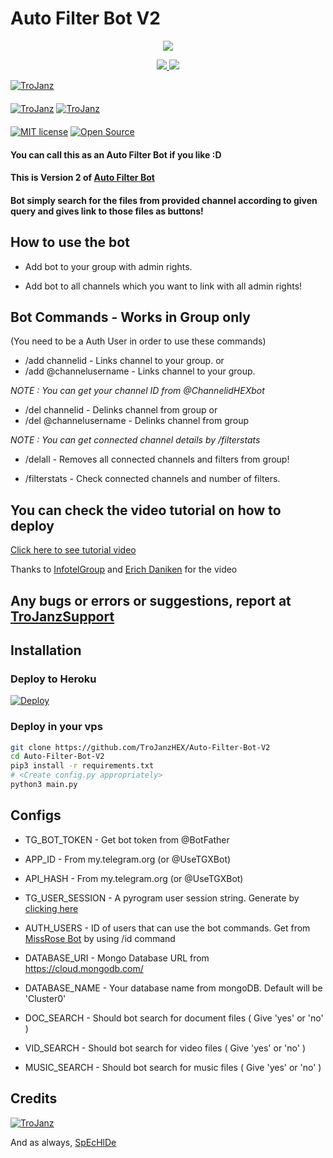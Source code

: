 # Auto Filter Bot V2

<p align="center">
  <a href="https://www.python.org">
    <img src="http://ForTheBadge.com/images/badges/made-with-python.svg">

  </a>
</p>
<p align="center">
  <a href="https://github.com/TroJanzHEX/Auto-Filter-Bot-V2/stargazers">
    <img src="https://img.shields.io/github/stars/TroJanzHEX/Auto-Filter-Bot-V2?style=social">

  </a>
  
  <a href="https://github.com/Sara6174/Auto-Filter-Bot-V2/fork">
    <img src="https://img.shields.io/github/forks/TroJanzHEX/Auto-Filter-Bot-V2?label=Fork&style=social">

  </a>  
</p>

[![TroJanz](https://img.shields.io/badge/TroJanzHEX-Channel-orange?style=for-the-badge&logo=telegram)](https://telegram.dog/TroJanzHEX)  
ㅤㅤㅤㅤㅤㅤㅤ  
[![TroJanz](https://img.shields.io/badge/TroJanzHEX-Support-red?style=flat&logo=telegram)](https://telegram.dog/TroJanzSupport)  [![TroJanz](https://img.shields.io/badge/TroJanzHEX-Website-red?style=flat&logo=CodersRank)](https://TroJanzHEX.me)  
ㅤㅤㅤㅤㅤㅤㅤ  
[![MIT license](https://img.shields.io/badge/License-MIT-blue?style=flat)](https://github.com/TroJanzHEX/Auto-Filter-Bot-V2/blob/main/LICENSE)  [![Open Source](https://badges.frapsoft.com/os/v2/open-source.svg?v=103)](https://github.com/TroJanzHEX/Auto-Filter-Bot-V2)





#### You can call this as an Auto Filter Bot if you like :D
#### This is Version 2 of [Auto Filter Bot](https://github.com/Sara6174/Auto-Filter-Bot)
#### Bot simply search for the files from provided channel according to given query and gives link to those files as buttons!

## How to use the bot
* Add bot to your group with admin rights.

* Add bot to all channels which you want to link with all admin rights!

## Bot Commands - Works in Group only

(You need to be a Auth User in order to use these commands)

* /add channelid  -  Links channel to your group.
or
* /add @channelusername - Links channel to your group.

<i>NOTE : You can get your channel ID from @ChannelidHEXbot </i>


* /del channelid  -  Delinks channel from group
or
* /del @channelusername  -  Delinks channel from group

<i>NOTE : You can get connected channel details by /filterstats </i>


* /delall  -  Removes all connected channels and filters from group!

* /filterstats  -  Check connected channels and number of filters.

## You can check the video tutorial on how to deploy

[Click here to see tutorial video](https://youtu.be/zum9AUlOgtQ)

Thanks to [InfotelGroup](https://telegram.dog/InFoTelGroup) and [Erich Daniken](https://telegram.dog/ErichDaniken) for the video

## Any bugs or errors or suggestions, report at [TroJanzSupport](https://telegram.dog/TroJanzSupport)


## Installation

### Deploy to Heroku
[![Deploy](https://www.herokucdn.com/deploy/button.svg)](https://heroku.com/deploy?template=https://github.com/TroJanzHEX/Auto-Filter-Bot-V2)

### Deploy in your vps
```sh
git clone https://github.com/TroJanzHEX/Auto-Filter-Bot-V2
cd Auto-Filter-Bot-V2
pip3 install -r requirements.txt
# <Create config.py appropriately>
python3 main.py
```

## Configs

* TG_BOT_TOKEN  - Get bot token from @BotFather

* APP_ID        - From my.telegram.org (or @UseTGXBot)

* API_HASH      - From my.telegram.org (or @UseTGXBot)

* TG_USER_SESSION  - A pyrogram user session string. Generate by [clicking here](https://repl.it/@prgofficial/String-Gen)

* AUTH_USERS  - ID of users that can use the bot commands. Get from [MissRose Bot](https://telegram.dog/MissRose_bot) by using /id command

* DATABASE_URI  - Mongo Database URL from https://cloud.mongodb.com/

* DATABASE_NAME  - Your database name from mongoDB. Default will be 'Cluster0'

* DOC_SEARCH  - Should bot search for document files ( Give 'yes' or 'no' )

* VID_SEARCH  - Should bot search for video files ( Give 'yes' or 'no' )

* MUSIC_SEARCH  - Should bot search for music files ( Give 'yes' or 'no' )

## Credits

[![TroJanz](https://img.shields.io/badge/Pyrogram%20-%23F37626.svg?&style=for-the-badge&logo=telegram&logoColor=white)](https://github.com/pyrogram/pyrogram)

And as always, [SpEcHlDe](https://telegram.dog/SpEcHlDe)
